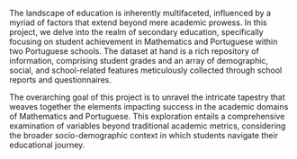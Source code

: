The landscape of education is inherently multifaceted, influenced by a myriad of factors that extend beyond mere academic prowess. In this project, we delve into the realm of secondary education, specifically focusing on student achievement in Mathematics and Portuguese within two Portuguese schools. The dataset at hand is a rich repository of information, comprising student grades and an array of demographic, social, and school-related features meticulously collected through school reports and questionnaires.

The overarching goal of this project is to unravel the intricate tapestry that weaves together the elements impacting success in the academic domains of Mathematics and Portuguese. This exploration entails a comprehensive examination of variables beyond traditional academic metrics, considering the broader socio-demographic context in which students navigate their educational journey.
